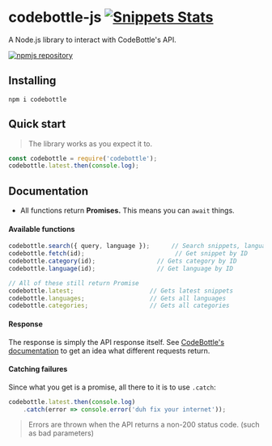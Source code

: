 # codebottle-js [![Snippets Stats](https://codebottle.io/embed/search-badge?keywords=codebottle-js&language=6)](https://codebottle.io/?q=codebottle-js)

A Node.js library to interact with CodeBottle's API.

[![npmjs repository](https://nodei.co/npm/codebottle.png?downloads=true&stars=true)](https://www.npmjs.com/package/codebottle)

Installing
----------

```
npm i codebottle
```

Quick start
--------
> The library works as you expect it to.

```JavaScript
const codebottle = require('codebottle');
codebottle.latest.then(console.log);
```

Documentation
--------

- All functions return **Promises.** This means you can `await` things.

#### Available functions

```JavaScript
codebottle.search({ query, language });      // Search snippets, language (id) is optional
codebottle.fetch(id);                         // Get snippet by ID
codebottle.category(id);                 // Gets category by ID
codebottle.language(id);                 // Get language by ID

// All of these still return Promise
codebottle.latest;                     // Gets latest snippets
codebottle.languages;                  // Gets all languages
codebottle.categories;                 // Gets all categories
```

#### Response

The response is simply the API response itself. See [CodeBottle's documentation](https://codebottle.io/api/docs/getting-started) to get an idea what different requests return.

#### Catching failures

Since what you get is a promise, all there to it is to use `.catch`:

```JavaScript
codebottle.latest.then(console.log)
    .catch(error => console.error('duh fix your internet'));
```

>Errors are thrown when the API returns a non-200 status code. (such as bad parameters)
